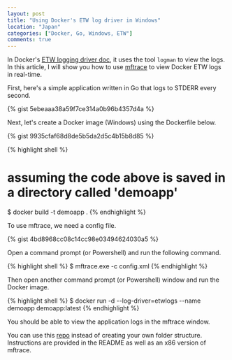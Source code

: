 ```yaml
---
layout: post
title: "Using Docker's ETW log driver in Windows"
location: "Japan"
categories: ["Docker, Go, Windows, ETW"]
comments: true
---
```


In Docker's [ETW logging driver doc](https://docs.docker.com/engine/admin/logging/etwlogs/), it uses the tool `logman` to view the logs. In this article, I will show you how to use [mftrace](https://msdn.microsoft.com/en-us/library/windows/desktop/ff685116(v=vs.85).aspx) to view Docker ETW logs in real-time.

First, here's a simple application written in Go that logs to STDERR every second.

{% gist 5ebeaaa38a59f7ce314a0b96b4357d4a %}

Next, let's create a Docker image (Windows) using the Dockerfile below.

{% gist 9935cfaf68d8de5b5da2d5c4b15b8d85 %}

{% highlight shell %}
# assuming the code above is saved in a directory called 'demoapp'
$ docker build -t demoapp .
{% endhighlight %}

To use mftrace, we need a config file.

{% gist 4bd8968cc08c14cc98e03494624030a5 %}

Open a command prompt (or Powershell) and run the following command.

{% highlight shell %}
$ mftrace.exe -c config.xml
{% endhighlight %}

Then open another command prompt (or Powershell) window and run the Docker image.

{% highlight shell %}
$ docker run -d --log-driver=etwlogs --name demoapp demoapp:latest
{% endhighlight %}

You should be able to view the application logs in the mftrace window.

You can use this [repo](https://github.com/flowerinthenight/20170914-tokyo-mastercloud-presentation) instead of creating your own folder structure. Instructions are provided in the README as well as an x86 version of mftrace.
